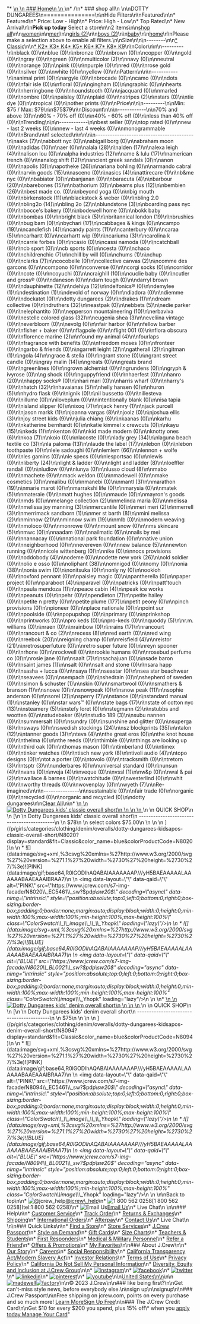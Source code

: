 "*   [\n    \n    ### Home\n    \n    ](/)\n*   /\n*   ### shop all\n    \n\nDOTTY DUNGAREES\n===============\n\nHide Filters\n\nFeatured\n\n*   Featured\n*   Price: Low - High\n*   Price: High - Low\n*   Top Rated\n*   New Arrival\n\n**Pick up today** Select a store\n\n2 items\n\n[shop all](/all/?crawl=no)\n\n[women](/all/womens?crawl=no)\n\n[men](/all/mens?crawl=no)\n\n[girls (2)](/all/girls?crawl=no)\n\n[boys (2)](/all/boys?crawl=no)\n\n[baby](/all/baby?crawl=no)\n\n[home](/all/home?crawl=no)\n\nPlease make a selection above to enable all filters.\n\nSize\n\n\n--------\n\n[*   Classic](/all/?brand=DOTTY%20DUNGAREES&crawl=no&fit=Classic)\n\n[*   K2](/all/?brand=DOTTY%20DUNGAREES&crawl=no&size=K2)[*   K3](/all/?brand=DOTTY%20DUNGAREES&crawl=no&size=K3)[*   K4](/all/?brand=DOTTY%20DUNGAREES&crawl=no&size=K4)[*   K5](/all/?brand=DOTTY%20DUNGAREES&crawl=no&size=K5)[*   K6](/all/?brand=DOTTY%20DUNGAREES&crawl=no&size=K6)[*   K7](/all/?brand=DOTTY%20DUNGAREES&crawl=no&size=K7)[*   K8](/all/?brand=DOTTY%20DUNGAREES&crawl=no&size=K8)[*   K9](/all/?brand=DOTTY%20DUNGAREES&crawl=no&size=K9)\n\nColor\n\n\n---------\n\nblack (0)\n\nblue (0)\n\nbronze (0)\n\nbrown (0)\n\ncopper (0)\n\ngold (0)\n\ngray (0)\n\ngreen (0)\n\n[](/all/?brand=DOTTY%20DUNGAREES&crawl=no&l_color=root-multicolor)multicolor (2)\n\nnavy (0)\n\nneutral (0)\n\norange (0)\n\npink (0)\n\npurple (0)\n\nred (0)\n\nrose gold (0)\n\nsilver (0)\n\nwhite (0)\n\nyellow (0)\n\nPattern\n\n\n-----------\n\nanimal print (0)\n\nargyle (0)\n\nbrocade (0)\n\ncamo (0)\n\ndots (0)\n\nfair isle (0)\n\nfloral (0)\n\ngingham (0)\n\ngraphic (0)\n\nhearts (0)\n\nherringbone (0)\n\nhoundstooth (0)\n\njacquard (0)\n\nmarled (0)\n\nombre (0)\n\npaisley (0)\n\nplaid (0)\n\n[](/all/?brand=DOTTY%20DUNGAREES&crawl=no&l_pattern=root-stripes)stripes (2)\n\nstars (0)\n\ntie dye (0)\n\ntropical (0)\n\nother prints (0)\n\nPrice\n\n\n---------\n\nMin: $75 / Max: $79\n\n$75$79\n\nDiscount\n\n\n------------\n\n70% and above (0)\n\n60% - 70% off (0)\n\n40% - 60% off (0)\n\nless than 40% off (0)\n\nTrending\n\n\n------------\n\nbest seller (0)\n\ntop rated (0)\n\nnew - last 2 weeks (0)\n\nnew - last 4 weeks (0)\n\nmonogrammable (0)\n\nBrand\n\n1 selected[](/all/?crawl=no)\n\n\n\n\n-----------------------------------------\n\n[](/all/?brand=AAKS,DOTTY%20DUNGAREES&crawl=no)aaks (7)\n\nabbott nyc (0)\n\nabigail borg (0)\n\nabraham moon (0)\n\n[](/all/?brand=ADIDAS,DOTTY%20DUNGAREES&crawl=no)adidas (10)\n\naer (0)\n\n[](/all/?brand=ALALA,DOTTY%20DUNGAREES&crawl=no)alala (28)\n\n[](/all/?brand=ALDEN,DOTTY%20DUNGAREES&crawl=no)alden (17)\n\n[](/all/?brand=ALEXA%20LEIGH,DOTTY%20DUNGAREES&crawl=no)alexa leigh (4)\n\nalison lou (0)\n\n[](/all/?brand=ALPHA%20INDUSTRIES,DOTTY%20DUNGAREES&crawl=no)alpha industries (12)\n\n[](/all/?brand=AME%20%26%20LULU,DOTTY%20DUNGAREES&crawl=no)ame & lulu (17)\n\n[](/all/?brand=AMERICAN%20TRENCH,DOTTY%20DUNGAREES&crawl=no)american trench (8)\n\n[](/all/?brand=ANALOG%3ASHIFT,DOTTY%20DUNGAREES&crawl=no)analog:shift (12)\n\nancient greek sandals (0)\n\nanon (0)\n\napolis (0)\n\n[](/all/?brand=APOTHEKE,DOTTY%20DUNGAREES&crawl=no)apotheke (26)\n\nariana bohling (0)\n\narmando cabral (0)\n\n[](/all/?brand=ARVIN%20GOODS,DOTTY%20DUNGAREES&crawl=no)arvin goods (15)\n\nasceno (0)\n\n[](/all/?brand=ASICS,DOTTY%20DUNGAREES&crawl=no)asics (4)\n\n[](/all/?brand=ATTIRECARE,DOTTY%20DUNGAREES&crawl=no)attirecare (1)\n\nb&me nyc (0)\n\nbabiator (0)\n\nbanjanan (0)\n\n[](/all/?brand=BARACUTA,DOTTY%20DUNGAREES&crawl=no)baracuta (4)\n\n[](/all/?brand=BARBOUR,DOTTY%20DUNGAREES&crawl=no)barbour (20)\n\n[](/all/?brand=BAREBONES,DOTTY%20DUNGAREES&crawl=no)barebones (15)\n\nbathorium (0)\n\n[](/all/?brand=BEAMS%20PLUS,DOTTY%20DUNGAREES&crawl=no)beams plus (12)\n\n[](/all/?brand=BEMBIEN,DOTTY%20DUNGAREES&crawl=no)bembien (26)\n\nbest made co. (0)\n\nbeyond yoga (0)\n\nbig mouth (0)\n\n[](/all/?brand=Birkenstock,DOTTY%20DUNGAREES&crawl=no)birkenstock (11)\n\nblackstock & weber (0)\n\nbling 2.0 (0)\n\n[](/all/?brand=BLING2O,DOTTY%20DUNGAREES&crawl=no)bling2o (14)\n\n[](/all/?brand=BLING%202o,DOTTY%20DUNGAREES&crawl=no)bling 2o (2)\n\n[](/all/?brand=BLUNDSTONE,DOTTY%20DUNGAREES&crawl=no)blundstone (3)\n\nboarding pass nyc (0)\n\nbocce's bakery (0)\n\nbodewell home (0)\n\nbokk baby (0)\n\nbombas (0)\n\n[](/all/?brand=BRIGHT%20BLACK,DOTTY%20DUNGAREES&crawl=no)bright black (5)\n\n[](/all/?brand=BRITANNICAL%20LONDON,DOTTY%20DUNGAREES&crawl=no)britannical london (19)\n\nbrushies (0)\n\nbug bam (0)\n\n[](/all/?brand=BYCHARI,DOTTY%20DUNGAREES&crawl=no)bychari (17)\n\ncabbages & kings (0)\n\n[](/all/?brand=CAMPO,DOTTY%20DUNGAREES&crawl=no)campo (19)\n\n[](/all/?brand=CANDLEFISH,DOTTY%20DUNGAREES&crawl=no)candlefish (4)\n\n[](/all/?brand=CANDY%20PAINTS,DOTTY%20DUNGAREES&crawl=no)candy paints (11)\n\ncanterbury (0)\n\n[](/all/?brand=CARAA,DOTTY%20DUNGAREES&crawl=no)caraa (5)\n\ncarhartt (0)\n\n[](/all/?brand=CARHARTT%20WIP,DOTTY%20DUNGAREES&crawl=no)carhartt wip (9)\n\n[](/all/?brand=CARIUMA,DOTTY%20DUNGAREES&crawl=no)cariuma (3)\n\ncarolina k (0)\n\ncarrie forbes (0)\n\ncasio (0)\n\ncassi namoda (0)\n\n[](/all/?brand=CATCHBALL,DOTTY%20DUNGAREES&crawl=no)catchball (8)\n\ncb sport (0)\n\ncb sports (0)\n\ncesta (0)\n\nchaco (0)\n\n[](/all/?brand=CHILDRENCHIC,DOTTY%20DUNGAREES&crawl=no)childrenchic (7)\n\nchill by will (0)\n\n[](/all/?brand=CHUMS,DOTTY%20DUNGAREES&crawl=no)chums (1)\n\nchup (0)\n\n[](/all/?brand=CLARKS,DOTTY%20DUNGAREES&crawl=no)clarks (7)\n\ncocobelle (0)\n\n[](/all/?brand=COLLECTIVE%20CANVAS,DOTTY%20DUNGAREES&crawl=no)collective canvas (2)\n\ncomme des garcons (0)\n\ncompono (0)\n\nconverse (0)\n\ncorgi socks (0)\n\ncorridor (0)\n\ncote (0)\n\ncoyuchi (0)\n\n[](/all/?brand=CRAIGHILL,DOTTY%20DUNGAREES&crawl=no)craighill (10)\n\ncuclie baby (0)\n\ncutler and gross® (0)\n\ndaneson (0)\n\ndarn tough (0)\n\ndarryl brown (0)\n\n[](/all/?brand=DAUPHINETTE,DOTTY%20DUNGAREES&crawl=no)dauphinette (12)\n\n[](/all/?brand=DEHIYA,DOTTY%20DUNGAREES&crawl=no)dehiya (12)\n\ndelfonics® (0)\n\n[](/all/?brand=DEMYLEE,DOTTY%20DUNGAREES&crawl=no)demylee (1)\n\n[](/all/?brand=DESTINATION,DOTTY%20DUNGAREES&crawl=no)destination (1)\n\ndevold of norway (0)\n\ndiadora (0)\n\ndiemme (0)\n\ndockatot (0)\n\n[](/all/?crawl=no)dotty dungarees (2)\n\n[](/all/?brand=DOTTY%20DUNGAREES,DRAKES&crawl=no)drakes (1)\n\ndream collective (0)\n\n[](/all/?brand=DOTTY%20DUNGAREES,DRUTHERS&crawl=no)druthers (32)\n\neastpak (0)\n\n[](/all/?brand=DOTTY%20DUNGAREES,EBBETS&crawl=no)ebbets (5)\n\nedie parker (0)\n\nelephantito (0)\n\n[](/all/?brand=DOTTY%20DUNGAREES,EPPERSON%20MOUNTAINEERING&crawl=no)epperson mountaineering (10)\n\nerbaviva (0)\n\n[](/all/?brand=DOTTY%20DUNGAREES,ESTELLE%20COLORED%20GLASS&crawl=no)estelle colored glass (32)\n\n[](/all/?brand=DOTTY%20DUNGAREES,EUGENIA%20SHEA&crawl=no)eugenia shea (3)\n\neveliina vintage (0)\n\neverbloom (0)\n\nevolg (0)\n\nfair harbor (0)\n\nfellow barber (0)\n\nfisher + baker (0)\n\nflagpole (0)\n\nflight 001 (0)\n\nflora obscura (0)\n\n[](/all/?brand=DOTTY%20DUNGAREES,FLORENCE%20MARINE&crawl=no)florence marine (2)\n\n[](/all/?brand=DOTTY%20DUNGAREES,FOUND%20MY%20ANIMAL&crawl=no)found my animal (4)\n\nfourlaps (0)\n\nfragrance with benefits (0)\n\nfreedom moses (0)\n\nfronteer (0)\n\ngarbo & friends (0)\n\n[](/all/?brand=DOTTY%20DUNGAREES,GARRETT%20LEIGHT&crawl=no)garrett leight (2)\n\n[](/all/?brand=DOTTY%20DUNGAREES,GATHERALL&crawl=no)gatherall (2)\n\n[](/all/?brand=DOTTY%20DUNGAREES,GITMAN&crawl=no)gitman (1)\n\n[](/all/?brand=DOTTY%20DUNGAREES,GOLA&crawl=no)gola (4)\n\ngrace & stella (0)\n\ngrant stone (0)\n\ngrant street candle (0)\n\n[](/all/?brand=DOTTY%20DUNGAREES,GRAY%20MALIN&crawl=no)gray malin (14)\n\ngreats (0)\n\ngreats brand (0)\n\ngreenlines (0)\n\ngrown alchemist (0)\n\ngrundens (0)\n\ngryph & ivyrose (0)\n\ng shock (0)\n\nguppyfriend (0)\n\nhaerfest (0)\n\n[](/all/?brand=DOTTY%20DUNGAREES,HANRO&crawl=no)hanro (20)\n\nhappy socks® (0)\n\nhari mari (0)\n\nharris wharf (0)\n\nharry's (0)\n\n[](/all/?brand=DOTTY%20DUNGAREES,HATCH&crawl=no)hatch (32)\n\n[](/all/?brand=DOTTY%20DUNGAREES,HAVAIANAS&crawl=no)havaianas (5)\n\nhelly hansen (0)\n\n[](/all/?brand=DOTTY%20DUNGAREES,HURON&crawl=no)huron (5)\n\n[](/all/?brand=DOTTY%20DUNGAREES,HYDRO%20FLASK&crawl=no)hydro flask (9)\n\nignik (0)\n\nil bussetto (0)\n\nillesteva (0)\n\nillume (0)\n\niloveplum (0)\n\nintentionally blank (0)\n\nisa tapia (0)\n\nisland slipper (0)\n\n[](/all/?brand=DOTTY%20DUNGAREES,IXOQ&crawl=no)ixoq (7)\n\n[](/all/?brand=DOTTY%20DUNGAREES,JACK%20HENRY&crawl=no)jack henry (1)\n\njack purcell (0)\n\n[](/all/?brand=DOTTY%20DUNGAREES,JASON%20MARKK&crawl=no)jason markk (1)\n\n[](/all/?brand=DOTTY%20DUNGAREES,JOANNA%20VARGAS&crawl=no)joanna vargas (8)\n\njoolz (0)\n\n[](/all/?brand=DOTTY%20DUNGAREES,JOSHUA%20ELLIS&crawl=no)joshua ellis (3)\n\n[](/all/?brand=DOTTY%20DUNGAREES,JOY%20STREET%20KIDS&crawl=no)joy street kids (9)\n\n[](/all/?brand=DOTTY%20DUNGAREES,Julia%20Chiang&crawl=no)julia chiang (6)\n\nkaanas (0)\n\nkarhu (0)\n\nkatherine bernhardt (0)\n\nkatie kimmel x crewcuts (0)\n\n[](/all/?brand=DOTTY%20DUNGAREES,KAYU&crawl=no)kayu (15)\n\n[](/all/?brand=DOTTY%20DUNGAREES,KEDS&crawl=no)keds (1)\n\nkenton (0)\n\nkid made modern (0)\n\n[](/all/?brand=DOTTY%20DUNGAREES,KNOTTY%20ONES&crawl=no)knotty ones (6)\n\n[](/all/?brand=DOTTY%20DUNGAREES,KOA&crawl=no)koa (7)\n\nkoio (0)\n\nlacoste (0)\n\n[](/all/?brand=DOTTY%20DUNGAREES,LADY%20GREY&crawl=no)lady grey (34)\n\n[](/all/?brand=DOTTY%20DUNGAREES,LAGUNA%20BEACH%20TEXTILE%20CO&crawl=no)laguna beach textile co (3)\n\n[](/all/?brand=DOTTY%20DUNGAREES,LA%20PALOMA&crawl=no)la paloma (13)\n\n[](/all/?brand=DOTTY%20DUNGAREES,LAUDE%20THE%20LABEL&crawl=no)laude the label (17)\n\nlebon (0)\n\nlebon toothpaste (0)\n\nlele sadoughi (0)\n\n[](/all/?brand=DOTTY%20DUNGAREES,LEMLEM&crawl=no)lemlem (66)\n\nlennon + wolfe (0)\n\nles gamins (0)\n\nle specs (0)\n\nlesportsac (0)\n\nlewis (0)\n\n[](/all/?brand=DOTTY%20DUNGAREES,LIBERTY&crawl=no)liberty (24)\n\nlight & ladder (0)\n\n[](/all/?brand=DOTTY%20DUNGAREES,LIGHT%20AND%20LADDER&crawl=no)light and ladder (8)\n\nloeffler randall (0)\n\nludlow (0)\n\nlunya (0)\n\n[](/all/?brand=DOTTY%20DUNGAREES,LUSSO%20CLOUD&crawl=no)lusso cloud (8)\n\nmabo (0)\n\n[](/all/?brand=DOTTY%20DUNGAREES,MACHETE&crawl=no)machete (9)\n\nmack weldon (0)\n\nmadewell (0)\n\nmake cosmetics (0)\n\nmalibu (0)\n\nmanebi (0)\n\n[](/all/?brand=DOTTY%20DUNGAREES,MANTL&crawl=no)mantl (3)\n\n[](/all/?brand=DOTTY%20DUNGAREES,MARATHON&crawl=no)marathon (19)\n\nmarie marot (0)\n\nmarrakshi life (0)\n\nmarysia (0)\n\n[](/all/?brand=DOTTY%20DUNGAREES,MATEK&crawl=no)matek (5)\n\n[](/all/?brand=DOTTY%20DUNGAREES,MATERAIE&crawl=no)materaie (1)\n\nmatt hughes (0)\n\nmaude (0)\n\nmayron's goods (0)\n\nmds (0)\n\n[](/all/?brand=DOTTY%20DUNGAREES,MELANGE%20COLLECTION&crawl=no)melange collection (2)\n\nmelinda maria (0)\n\nmelissa (0)\n\n[](/all/?brand=DOTTY%20DUNGAREES,MELISSA%20JOY%20MANNING&crawl=no)melissa joy manning (3)\n\nmercantile (0)\n\n[](/all/?brand=DOTTY%20DUNGAREES,MERI%20MERI&crawl=no)meri meri (2)\n\n[](/all/?brand=DOTTY%20DUNGAREES,MERRELL&crawl=no)merrell (3)\n\n[](/all/?brand=DOTTY%20DUNGAREES,MERRIMACK%20SANDBORN&crawl=no)merrimack sandborn (1)\n\n[](/all/?brand=DOTTY%20DUNGAREES,MER%20ST%20BARTH&crawl=no)mer st barth (8)\n\n[](/all/?brand=DOTTY%20DUNGAREES,MINI%20MELISSA&crawl=no)mini melissa (2)\n\n[](/all/?brand=DOTTY%20DUNGAREES,MINNOW&crawl=no)minnow (21)\n\n[](/all/?brand=DOTTY%20DUNGAREES,MINNOW%20SWIM&crawl=no)minnow swim (19)\n\nmlb (0)\n\nmodern weaving (0)\n\nmoloco (0)\n\nmonrowe (0)\n\nmount snow (0)\n\n[](/all/?brand=DOTTY%20DUNGAREES,MS%20SKINCARE&crawl=no)ms skincare (5)\n\nmwc (0)\n\nnaadam (0)\n\n[](/all/?brand=DOTTY%20DUNGAREES,NAILMATIC&crawl=no)nailmatic (6)\n\n[](/all/?brand=DOTTY%20DUNGAREES,NAILS%20BY%20MEI&crawl=no)nails by mei (6)\n\nnannacay (0)\n\nnational park foundation (0)\n\nnative union (0)\n\nneighborhood (0)\n\nnevereven (0)\n\n[](/all/?brand=DOTTY%20DUNGAREES,New%20Balance&crawl=no)new balance (5)\n\nnewton running (0)\n\nnicole wittenberg (0)\n\nnike (0)\n\nnocs provisions (0)\n\n[](/all/?brand=DOTTY%20DUNGAREES,ODDOBODY&crawl=no)oddobody (4)\n\nodeme (0)\n\n[](/all/?brand=DOTTY%20DUNGAREES,ODETTE%20NEW%20YORK&crawl=no)odette new york (26)\n\nold soldier (0)\n\nolio e osso (0)\n\n[](/all/?brand=DOTTY%20DUNGAREES,OLIPHANT&crawl=no)oliphant (38)\n\nomnigod (0)\n\nomy (0)\n\n[](/all/?brand=DOTTY%20DUNGAREES,ONIA&crawl=no)onia (38)\n\nonia swim (0)\n\nonitsuka (0)\n\nonly ny (0)\n\n[](/all/?brand=DOTTY%20DUNGAREES,OOKIOH&crawl=no)ookioh (6)\n\noxford pennant (0)\n\npaisley magic (0)\n\npantherella (0)\n\npaper project (0)\n\n[](/all/?brand=DOTTY%20DUNGAREES,PARABOOT&crawl=no)paraboot (4)\n\nparavel (0)\n\npatricks (0)\n\npatt'touch (0)\n\n[](/all/?brand=DOTTY%20DUNGAREES,PAULA%20MENDOZA&crawl=no)paula mendoza (1)\n\n[](/all/?brand=DOTTY%20DUNGAREES,PEACE%20CABIN&crawl=no)peace cabin (4)\n\npeak ice works (0)\n\npeanuts (0)\n\npehr (0)\n\n[](/all/?brand=DOTTY%20DUNGAREES,PENDLETON&crawl=no)pendleton (7)\n\npetite hailey (0)\n\npetite n pretty (0)\n\n[](/all/?brand=DOTTY%20DUNGAREES,PETITE%20PLUME&crawl=no)petite plume (177)\n\npetit peony (0)\n\npinch provisions (0)\n\npioneer (0)\n\nplace nationale (0)\n\npoint sur (0)\n\npoolside (0)\n\npopupshop (0)\n\nprimary (0)\n\nprinkshop (0)\n\nprintworks (0)\n\npro keds (0)\n\npro-keds (0)\n\n[](/all/?brand=DOTTY%20DUNGAREES,QUODDY&crawl=no)quoddy (5)\n\nr.m. williams (0)\n\nraen (0)\n\nrainbow (0)\n\n[](/all/?brand=DOTTY%20DUNGAREES,RAINS&crawl=no)rains (17)\n\nrancourt (0)\n\n[](/all/?brand=DOTTY%20DUNGAREES,RANCOURT%20%26%20CO&crawl=no)rancourt & co (2)\n\n[](/all/?brand=DOTTY%20DUNGAREES,RECESS&crawl=no)recess (8)\n\nred earth (0)\n\nred wing (0)\n\n[](/all/?brand=DOTTY%20DUNGAREES,REEBOK&crawl=no)reebok (20)\n\nreigning champ (0)\n\n[](/all/?brand=DOTTY%20DUNGAREES,REISFIELD&crawl=no)reisfield (4)\n\n[](/all/?brand=DOTTY%20DUNGAREES,REISTOR&crawl=no)reistor (21)\n\nretrosuperfuture (0)\n\nretro super future (0)\n\nreyn spooner (0)\n\nrhone (0)\n\nrockwell (0)\n\nrookie humans (0)\n\nrosebud perfume co (0)\n\nrosie jane (0)\n\n[](/all/?brand=DOTTY%20DUNGAREES,SAALT&crawl=no)saalt (7)\n\nsachajuan (0)\n\n[](/all/?brand=DOTTY%20DUNGAREES,SADE%20BARON&crawl=no)sade baron (6)\n\n[](/all/?brand=DOTTY%20DUNGAREES,SAINT%20JAMES&crawl=no)saint james (1)\n\nsalt (0)\n\nsalt and stone (0)\n\nsara happ (0)\n\nsasha + lucca (0)\n\n[](/all/?brand=DOTTY%20DUNGAREES,SAYA&crawl=no)saya (1)\n\nseastar (0)\n\nsea star beachwear (0)\n\nseavees (0)\n\nsempach (0)\n\nshedrain (0)\n\nshepherd of sweden (0)\n\n[](/all/?brand=DOTTY%20DUNGAREES,SIMON%20%26%20SCHUSTER&crawl=no)simon & schuster (1)\n\nskin (0)\n\nsmartwool (0)\n\n[](/all/?brand=DOTTY%20DUNGAREES,SMATHERS%20%26%20BRANSON&crawl=no)smathers & branson (1)\n\nsnowe (0)\n\nsnowpeak (0)\n\n[](/all/?brand=DOTTY%20DUNGAREES,SNOW%20PEAK&crawl=no)snow peak (11)\n\nsophie anderson (0)\n\n[](/all/?brand=DOTTY%20DUNGAREES,SOREL&crawl=no)sorel (2)\n\n[](/all/?brand=DOTTY%20DUNGAREES,SPERRY&crawl=no)sperry (7)\n\nstance (0)\n\n[](/all/?brand=DOTTY%20DUNGAREES,STANDARD%20MANUAL&crawl=no)standard manual (1)\n\nstanley (0)\n\nstar wars™ (0)\n\n[](/all/?brand=DOTTY%20DUNGAREES,STATE%20BAGS&crawl=no)state bags (17)\n\n[](/all/?brand=DOTTY%20DUNGAREES,STATE%20OF%20COTTON%20NYC&crawl=no)state of cotton nyc (13)\n\n[](/all/?brand=DOTTY%20DUNGAREES,STEAMERY&crawl=no)steamery (5)\n\nstefy loret (0)\n\n[](/all/?brand=DOTTY%20DUNGAREES,STEGMANN&crawl=no)stegmann (2)\n\nstubbs and wootten (0)\n\n[](/all/?brand=DOTTY%20DUNGAREES,STUDEBAKER&crawl=no)studebaker (6)\n\n[](/all/?brand=DOTTY%20DUNGAREES,STUDIO%20189&crawl=no)studio 189 (3)\n\nsubu nannen (0)\n\nsummersalt (0)\n\nsundry (0)\n\nsunshine and glitter (0)\n\n[](/all/?brand=DOTTY%20DUNGAREES,SUPERGA&crawl=no)superga (8)\n\nsways (0)\n\n[](/all/?brand=DOTTY%20DUNGAREES,SWEDISH%20STOCKINGS&crawl=no)swedish stockings (24)\n\n[](/all/?brand=DOTTY%20DUNGAREES,SZ%20BLOCKPRINTS&crawl=no)sz blockprints (35)\n\n[](/all/?brand=DOTTY%20DUNGAREES,TALON&crawl=no)talon (12)\n\n[](/all/?brand=DOTTY%20DUNGAREES,TANNER%20GOODS&crawl=no)tanner goods (3)\n\n[](/all/?brand=DOTTY%20DUNGAREES,TEVA&crawl=no)teva (4)\n\nthe great eros (0)\n\nthe knot house (0)\n\nthelma (0)\n\nthe reeds (0)\n\nthimble (0)\n\nthings are looking up (0)\n\nthird oak (0)\n\nthomas mason (0)\n\ntimberland (0)\n\ntimex (0)\n\ntinker watches (0)\n\n[](/all/?brand=DOTTY%20DUNGAREES,TISCH%20NEW%20YORK&crawl=no)tisch new york (8)\n\n[](/all/?brand=DOTTY%20DUNGAREES,TIVOLI%20AUDIO&crawl=no)tivoli audio (4)\n\ntopo designs (0)\n\ntot a porter (0)\n\ntovolo (0)\n\ntracksmith (0)\n\n[](/all/?brand=DOTTY%20DUNGAREES,TRETORN&crawl=no)tretorn (3)\n\n[](/all/?brand=DOTTY%20DUNGAREES,TSPTR&crawl=no)tsptr (3)\n\nunderbares (0)\n\nuniversal standard (0)\n\n[](/all/?brand=DOTTY%20DUNGAREES,UNSUN&crawl=no)unsun (4)\n\nvans (0)\n\n[](/all/?brand=DOTTY%20DUNGAREES,VEJA&crawl=no)veja (4)\n\nveque (0)\n\n[](/all/?brand=DOTTY%20DUNGAREES,VSSL&crawl=no)vssl (1)\n\nw&p (0)\n\n[](/all/?brand=DOTTY%20DUNGAREES,WAL%20%26%20PAI&crawl=no)wal & pai (2)\n\nwallace & barnes (0)\n\nwatchitude (0)\n\nwesterlind (0)\n\nwhit (0)\n\nworthy threads (0)\n\nwovenplay (0)\n\n[](/all/?brand=DOTTY%20DUNGAREES,WYETH&crawl=no)wyeth (7)\n\nRe-imagined\n\n\n---------------\n\nsustainable (0)\n\nfair trade (0)\n\norganic (0)\n\nrecycled (0)\n\norganic and recycled (0)\n\ndotty dungarees[](/all/?crawl=no)\n\n[Clear All](/all/?crawl=no)\n\n*   [\n    \n    ![ Dotty Dungarees kids&apos; classic overall short](https://www.jcrew.com/s7-img-facade/N8020_BL0021?hei=640&crop=0,0,512,0)\n    \n    \n    \n    ](/p/girls/categories/clothing/denim/overalls/dotty-dungarees-kidsapos-classic-overall-short/N8020?display=standard&fit=Classic&color_name=blue&colorProductCode=N8020)\n    \n    QUICK SHOP\n    \n    [\n    \n    Dotty Dungarees kids' classic overall short\n    -------------------------------------------\n    \n    $78\n    \n    select colors $75.00\n    \n    \n    \n    ](/p/girls/categories/clothing/denim/overalls/dotty-dungarees-kidsapos-classic-overall-short/N8020?display=standard&fit=Classic&color_name=blue&colorProductCode=N8020)\n    \n    *   ![](data:image/svg+xml,%3csvg%20xmlns=%27http://www.w3.org/2000/svg%27%20version=%271.1%27%20width=%2730%27%20height=%2730%27/%3e)![PINK](data:image/gif;base64,R0lGODlhAQABAIAAAAAAAP///yH5BAEAAAAALAAAAAABAAEAAAIBRAA7)\n        \n        <img data-layout=\"\" data-qaid=\"\" alt=\"PINK\" src=\"https://www.jcrew.com/s7-img-facade/N8020\\_EC5461\\_sw?$pdp\\_sw20$\" decoding=\"async\" data-nimg=\"intrinsic\" style=\"position:absolute;top:0;left:0;bottom:0;right:0;box-sizing:border-box;padding:0;border:none;margin:auto;display:block;width:0;height:0;min-width:100%;max-width:100%;min-height:100%;max-height:100%\" class=\"ColorSwatch\\_\\_image\\_\\_\\_Yhopk\" loading=\"lazy\"/>\n        \n    *   ![](data:image/svg+xml,%3csvg%20xmlns=%27http://www.w3.org/2000/svg%27%20version=%271.1%27%20width=%2730%27%20height=%2730%27/%3e)![BLUE](data:image/gif;base64,R0lGODlhAQABAIAAAAAAAP///yH5BAEAAAAALAAAAAABAAEAAAIBRAA7)\n        \n        <img data-layout=\"\" data-qaid=\"\" alt=\"BLUE\" src=\"https://www.jcrew.com/s7-img-facade/N8020\\_BL0021\\_sw?$pdp\\_sw20$\" decoding=\"async\" data-nimg=\"intrinsic\" style=\"position:absolute;top:0;left:0;bottom:0;right:0;box-sizing:border-box;padding:0;border:none;margin:auto;display:block;width:0;height:0;min-width:100%;max-width:100%;min-height:100%;max-height:100%\" class=\"ColorSwatch\\_\\_image\\_\\_\\_Yhopk\" loading=\"lazy\"/>\n        \n    \n*   [\n    \n    ![ Dotty Dungarees kids&apos; denim overall short](https://www.jcrew.com/s7-img-facade/N8094_BL0021?hei=640&crop=0,0,512,0)\n    \n    \n    \n    ](/p/girls/categories/clothing/denim/overalls/dotty-dungarees-kidsapos-denim-overall-short/N8094?display=standard&fit=Classic&color_name=blue&colorProductCode=N8094)\n    \n    QUICK SHOP\n    \n    [\n    \n    Dotty Dungarees kids' denim overall short\n    -----------------------------------------\n    \n    $75\n    \n    \n    \n    ](/p/girls/categories/clothing/denim/overalls/dotty-dungarees-kidsapos-denim-overall-short/N8094?display=standard&fit=Classic&color_name=blue&colorProductCode=N8094)\n    \n    *   ![](data:image/svg+xml,%3csvg%20xmlns=%27http://www.w3.org/2000/svg%27%20version=%271.1%27%20width=%2730%27%20height=%2730%27/%3e)![PINK](data:image/gif;base64,R0lGODlhAQABAIAAAAAAAP///yH5BAEAAAAALAAAAAABAAEAAAIBRAA7)\n        \n        <img data-layout=\"\" data-qaid=\"\" alt=\"PINK\" src=\"https://www.jcrew.com/s7-img-facade/N8094\\_EC5461\\_sw?$pdp\\_sw20$\" decoding=\"async\" data-nimg=\"intrinsic\" style=\"position:absolute;top:0;left:0;bottom:0;right:0;box-sizing:border-box;padding:0;border:none;margin:auto;display:block;width:0;height:0;min-width:100%;max-width:100%;min-height:100%;max-height:100%\" class=\"ColorSwatch\\_\\_image\\_\\_\\_Yhopk\" loading=\"lazy\"/>\n        \n    *   ![](data:image/svg+xml,%3csvg%20xmlns=%27http://www.w3.org/2000/svg%27%20version=%271.1%27%20width=%2730%27%20height=%2730%27/%3e)![BLUE](data:image/gif;base64,R0lGODlhAQABAIAAAAAAAP///yH5BAEAAAAALAAAAAABAAEAAAIBRAA7)\n        \n        <img data-layout=\"\" data-qaid=\"\" alt=\"BLUE\" src=\"https://www.jcrew.com/s7-img-facade/N8094\\_BL0021\\_sw?$pdp\\_sw20$\" decoding=\"async\" data-nimg=\"intrinsic\" style=\"position:absolute;top:0;left:0;bottom:0;right:0;box-sizing:border-box;padding:0;border:none;margin:auto;display:block;width:0;height:0;min-width:100%;max-width:100%;min-height:100%;max-height:100%\" class=\"ColorSwatch\\_\\_image\\_\\_\\_Yhopk\" loading=\"lazy\"/>\n        \n    \n\nBack to top\n\n*   ![@jcrew_help](/next-static/images/sidecar-modules/footer/twitter-2.svg)[@jcrew\\_help](https://twitter.com/jcrew_help)\n*   ![1 800 562 0258](/next-static/images/sidecar-modules/footer/phone-2.svg)[1 800 562 0258](tel:1 800 562 0258)\n*   ![Email Us](/next-static/images/sidecar-modules/footer/email.svg)[Email Us](mailto:help@jcrew.com)\n*   Live Chat\n    \n\n### Help\n\n*   [Customer Service](/help/customer-service)\n*   [Track Order](/help/order-status)\n*   [Returns & Exchanges](/help/returns-exchanges)\n*   [Shipping](/help/shipping-handling)\n*   [International Orders](/help/international-orders)\n*   [Afterpay](/afterpay-faq)\n*   [Contact Us](/help/contact-us)\n*   Live Chat\n    \n\n### Quick Links\n\n*   [Find a Store](https://stores.jcrew.com/search)\n*   [Store Services](/s/store-services)\n*   [J.Crew Passport](/s/rewards)\n*   [Style on Demand](/s/style-on-demand)\n*   [Gift Cards](/help/gift-card)\n*   [Size Charts](/r/size-charts)\n*   [Teachers & Students](/s/teacher-student-discount)\n*   [First Responders](/s/military-medical-first-responder-discount)\n*   [Medical & Military Personnel](/s/military-medical-first-responder-discount)\n*   [Refer a Friend](/share)\n*   [Offers & Promotions](/best-deals)\n*   [My Favorites](/favorites)\n\n### About J.Crew\n\n*   [Our Story](/s/aboutus)\n*   [Careers](https://jobs.jcrew.com)\n*   [Social Responsibility](/s/corporate-responsibility)\n*   [California Transparency Act/Modern Slavery Act](/s/CSR-california-transparency-act)\n*   [Investor Relations](https://investors.jcrew.com)\n*   [Terms of Use](/help/terms-of-use)\n*   [Privacy Policy](/help/privacy-policy)\n*   [California Do Not Sell My Personal Information](https://jcrew.clarip.com/dsr/create?brand=jcrew&type=3)\n*   [Diversity, Equity and Inclusion at J.Crew Group](/s/diversity-equity-inclusion)\n\n*   [![instagram](/next-static/images/sidecar-modules/footer/instagram-2.svg)](http://instagram.com/jcrew)\n*   [![facebook](/next-static/images/sidecar-modules/footer/facebook-2.svg)](https://www.facebook.com/jcrew)\n*   [![twitter](/next-static/images/sidecar-modules/footer/twitter-2.svg)](https://twitter.com/jcrew)\n*   [![linkedin](/next-static/images/sidecar-modules/footer/linkedin.svg)](https://www.linkedin.com/company/j-crew)\n*   [![pinterest](/next-static/images/sidecar-modules/footer/pinterest-2.svg)](http://pinterest.com/jcrew/)\n*   [![youtube](/next-static/images/sidecar-modules/footer/youtube-2.svg)](http://www.youtube.com/user/jcrewinsider)\n\n[United States\n\n](/r/context-chooser)\n\n[![madewell](/next-static/images/sidecar-modules/footer/madewell.svg)](https://www.madewell.com)[![factory](/next-static/images/sidecar-modules/navigation/jcrew-factory-logo-black.svg)](https://factory.jcrew.com)\n\n© 2023 J.Crew\n\n### like being first?\n\nGet can't-miss style news, before everybody else.\n\nsign up\n\nsignup\n\n### J.Crew Passport\n\nFree shipping on jcrew.com, points on every purchase and so much more! [Learn More](/s/rewards)[Sign Up Free](/?register=true)\n\n### The J.Crew Credit Card\n\nGet $10 for every $200 you spend, plus 15% off\\* when you [apply today.](/s/credit-card)[Manage Your Card](https://d.comenity.net/jcrew/)"
